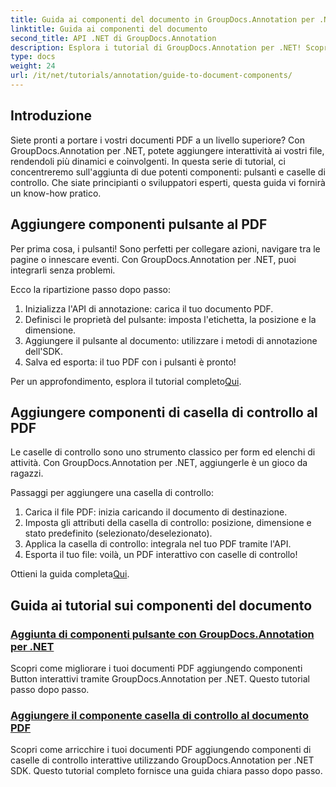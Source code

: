 ```yaml
---
title: Guida ai componenti del documento in GroupDocs.Annotation per .NET
linktitle: Guida ai componenti del documento
second_title: API .NET di GroupDocs.Annotation
description: Esplora i tutorial di GroupDocs.Annotation per .NET! Scopri passo dopo passo come aggiungere pulsanti e caselle di controllo interattivi ai documenti PDF con facilità.
type: docs
weight: 24
url: /it/net/tutorials/annotation/guide-to-document-components/
---
```

## Introduzione

Siete pronti a portare i vostri documenti PDF a un livello superiore? Con GroupDocs.Annotation per .NET, potete aggiungere interattività ai vostri file, rendendoli più dinamici e coinvolgenti. In questa serie di tutorial, ci concentreremo sull'aggiunta di due potenti componenti: pulsanti e caselle di controllo. Che siate principianti o sviluppatori esperti, questa guida vi fornirà un know-how pratico.  

## Aggiungere componenti pulsante al PDF  

Per prima cosa, i pulsanti! Sono perfetti per collegare azioni, navigare tra le pagine o innescare eventi. Con GroupDocs.Annotation per .NET, puoi integrarli senza problemi.  

Ecco la ripartizione passo dopo passo:  
1. Inizializza l'API di annotazione: carica il tuo documento PDF.  
2. Definisci le proprietà del pulsante: imposta l'etichetta, la posizione e la dimensione.  
3. Aggiungere il pulsante al documento: utilizzare i metodi di annotazione dell'SDK.  
4. Salva ed esporta: il tuo PDF con i pulsanti è pronto!  

 Per un approfondimento, esplora il tutorial completo[Qui](./adding-button-component/).  

## Aggiungere componenti di casella di controllo al PDF  

Le caselle di controllo sono uno strumento classico per form ed elenchi di attività. Con GroupDocs.Annotation per .NET, aggiungerle è un gioco da ragazzi.  

Passaggi per aggiungere una casella di controllo:  
1. Carica il file PDF: inizia caricando il documento di destinazione.  
2. Imposta gli attributi della casella di controllo: posizione, dimensione e stato predefinito (selezionato/deselezionato).  
3. Applica la casella di controllo: integrala nel tuo PDF tramite l'API.  
4. Esporta il tuo file: voilà, un PDF interattivo con caselle di controllo!  

Ottieni la guida completa[Qui](./adding-checkbox-component/).  

## Guida ai tutorial sui componenti del documento
### [Aggiunta di componenti pulsante con GroupDocs.Annotation per .NET](./adding-button-component/)
Scopri come migliorare i tuoi documenti PDF aggiungendo componenti Button interattivi tramite GroupDocs.Annotation per .NET. Questo tutorial passo dopo passo.
### [Aggiungere il componente casella di controllo al documento PDF](./adding-checkbox-component/)
Scopri come arricchire i tuoi documenti PDF aggiungendo componenti di caselle di controllo interattive utilizzando GroupDocs.Annotation per .NET SDK. Questo tutorial completo fornisce una guida chiara passo dopo passo.